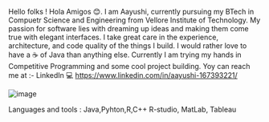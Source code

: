 Hello folks ! Hola Amigos 😊. I am Aayushi, currently pursuing my BTech in Compuetr Science and Engineering from Vellore Institute of Technology.
My passion for software lies with dreaming up ideas and making them come true with elegant interfaces. 
I take great care in the experience, architecture, and code quality of the things I build.
I would rather love to have a ☕ of Java than anything else.
Currently I am trying my hands in Competitive Programming and some cool project building.
Yoy can reach me at :- 
LinkedIn 💻 https://www.linkedin.com/in/aayushi-167393221/

![image](https://github.com/Aayushi2412/Aayushi2412/assets/106343054/e04ff285-701d-4374-bc5b-fbf90708eb02)

Languages and tools :
Java,Pyhton,R,C++
R-studio, MatLab, Tableau

